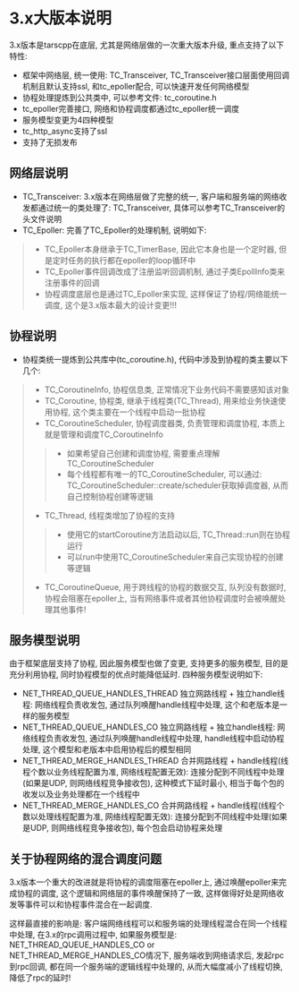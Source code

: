 # 3.x大版本说明

3.x版本是tarscpp在底层, 尤其是网络层做的一次重大版本升级, 重点支持了以下特性:

- 框架中网络层, 统一使用: TC_Transceiver, TC_Transceiver接口层面使用回调机制且默认支持ssl, 和tc_epoller配合, 可以快速开发任何网络模型
- 协程处理提炼到公共类中, 可以参考文件: tc_coroutine.h 
- tc_epoller完善接口, 网络和协程调度都通过tc_epoller统一调度
- 服务模型变更为4四种模型
- tc_http_async支持了ssl
- 支持了无损发布
## 网络层说明

- TC_Transceiver: 3.x版本在网络层做了完整的统一, 客户端和服务端的网络收发都通过统一的类处理了: TC_Transceiver, 具体可以参考TC_Transceiver的头文件说明
- TC_Epoller: 完善了TC_Epoller的处理机制, 说明如下:
>- TC_Epoller本身继承于TC_TimerBase, 因此它本身也是一个定时器, 但是定时任务的执行都在epoller的loop循环中
>- TC_Epoller事件回调改成了注册监听回调机制, 通过子类EpollInfo类来注册事件的回调
>- 协程调度底层也是通过TC_Epoller来实现, 这样保证了协程/网络能统一调度, 这个是3.x版本最大的设计变更!!!

## 协程说明

- 协程类统一提炼到公共库中(tc_coroutine.h), 代码中涉及到协程的类主要以下几个:
>- TC_CoroutineInfo, 协程信息类, 正常情况下业务代码不需要感知该对象
>- TC_Coroutine, 协程类, 继承于线程类(TC_Thread), 用来给业务快速使用协程, 这个类主要在一个线程中启动一批协程
>- TC_CoroutineScheduler, 协程调度器类, 负责管理和调度协程, 本质上就是管理和调度TC_CoroutineInfo
>>- 如果希望自己创建和调度协程, 需要重点理解TC_CoroutineScheduler
>>- 每个线程都有唯一的TC_CoroutineScheduler, 可以通过: TC_CoroutineScheduler::create/scheduler获取掉调度器, 从而自己控制协程创建等逻辑
>- TC_Thread, 线程类增加了协程的支持
>>- 使用它的startCoroutine方法启动以后, TC_Thread::run则在协程运行
>>- 可以run中使用TC_CoroutineScheduler来自己实现协程的创建等逻辑
>- TC_CoroutineQueue, 用于跨线程的协程的数据交互, 队列没有数据时, 协程会阻塞在epoller上, 当有网络事件或者其他协程调度时会被唤醒处理其他事件!

## 服务模型说明

由于框架底层支持了协程, 因此服务模型也做了变更, 支持更多的服务模型, 目的是充分利用协程, 同时协程模型的优点时能降低延时. 四种服务模型说明如下:
- NET_THREAD_QUEUE_HANDLES_THREAD
    独立网路线程 + 独立handle线程: 网络线程负责收发包, 通过队列唤醒handle线程中处理, 这个和老版本是一样的服务模型
- NET_THREAD_QUEUE_HANDLES_CO
    独立网路线程 + 独立handle线程: 网络线程负责收发包, 通过队列唤醒handle线程中处理, handle线程中启动协程处理, 这个模型和老版本中启用协程后的模型相同
- NET_THREAD_MERGE_HANDLES_THREAD
    合并网路线程 + handle线程(线程个数以业务线程配置为准, 网络线程配置无效): 连接分配到不同线程中处理(如果是UDP, 则网络线程竞争接收包), 这种模式下延时最小, 相当于每个包的收发以及业务处理都在一个线程中
- NET_THREAD_MERGE_HANDLES_CO
    合并网路线程 + handle线程(线程个数以处理线程配置为准, 网络线程配置无效): 连接分配到不同线程中处理(如果是UDP, 则网络线程竞争接收包), 每个包会启动协程来处理

## 关于协程网络的混合调度问题

3.x版本一个重大的改进就是将协程的调度阻塞在epoller上, 通过唤醒epoller来完成协程的调度, 这个逻辑和网络层的事件唤醒保持了一致, 这样做得好处是网络收发等事件可以和协程事件混合在一起调度.

这样最直接的影响是: 客户端网络线程可以和服务端的处理线程混合在同一个线程中处理, 在3.x的rpc调用过程中, 如果服务模型是: NET_THREAD_QUEUE_HANDLES_CO or NET_THREAD_MERGE_HANDLES_CO情况下, 服务端收到网络请求后, 发起rpc到rpc回调, 都在同一个服务端的逻辑线程中处理的, 从而大幅度减小了线程切换, 降低了rpc的延时!
